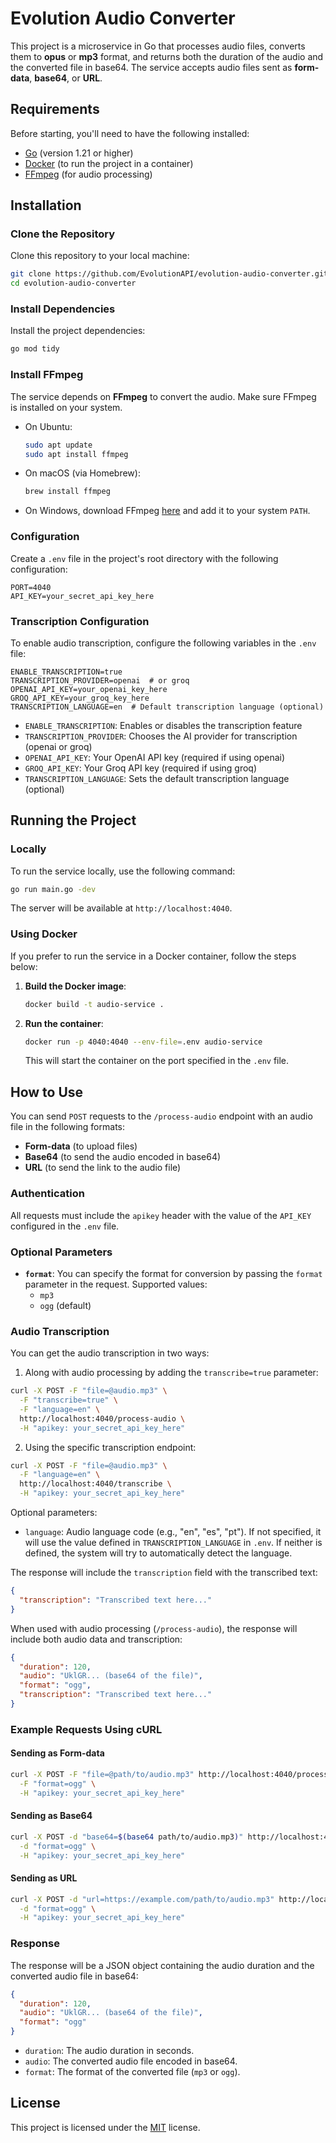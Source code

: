 # Evolution Audio Converter

This project is a microservice in Go that processes audio files, converts them to **opus** or **mp3** format, and returns both the duration of the audio and the converted file in base64. The service accepts audio files sent as **form-data**, **base64**, or **URL**.

## Requirements

Before starting, you'll need to have the following installed:

- [Go](https://golang.org/doc/install) (version 1.21 or higher)
- [Docker](https://docs.docker.com/get-docker/) (to run the project in a container)
- [FFmpeg](https://ffmpeg.org/download.html) (for audio processing)

## Installation

### Clone the Repository

Clone this repository to your local machine:

```bash
git clone https://github.com/EvolutionAPI/evolution-audio-converter.git
cd evolution-audio-converter
```

### Install Dependencies

Install the project dependencies:

```bash
go mod tidy
```

### Install FFmpeg

The service depends on **FFmpeg** to convert the audio. Make sure FFmpeg is installed on your system.

- On Ubuntu:

  ```bash
  sudo apt update
  sudo apt install ffmpeg
  ```

- On macOS (via Homebrew):

  ```bash
  brew install ffmpeg
  ```

- On Windows, download FFmpeg [here](https://ffmpeg.org/download.html) and add it to your system `PATH`.

### Configuration

Create a `.env` file in the project's root directory with the following configuration:

```env
PORT=4040
API_KEY=your_secret_api_key_here
```

### Transcription Configuration

To enable audio transcription, configure the following variables in the `.env` file:

```env
ENABLE_TRANSCRIPTION=true
TRANSCRIPTION_PROVIDER=openai  # or groq
OPENAI_API_KEY=your_openai_key_here
GROQ_API_KEY=your_groq_key_here
TRANSCRIPTION_LANGUAGE=en  # Default transcription language (optional)
```

- `ENABLE_TRANSCRIPTION`: Enables or disables the transcription feature
- `TRANSCRIPTION_PROVIDER`: Chooses the AI provider for transcription (openai or groq)
- `OPENAI_API_KEY`: Your OpenAI API key (required if using openai)
- `GROQ_API_KEY`: Your Groq API key (required if using groq)
- `TRANSCRIPTION_LANGUAGE`: Sets the default transcription language (optional)

## Running the Project

### Locally

To run the service locally, use the following command:

```bash
go run main.go -dev
```

The server will be available at `http://localhost:4040`.

### Using Docker

If you prefer to run the service in a Docker container, follow the steps below:

1. **Build the Docker image**:

   ```bash
   docker build -t audio-service .
   ```

2. **Run the container**:

   ```bash
   docker run -p 4040:4040 --env-file=.env audio-service
   ```

   This will start the container on the port specified in the `.env` file.

## How to Use

You can send `POST` requests to the `/process-audio` endpoint with an audio file in the following formats:

- **Form-data** (to upload files)
- **Base64** (to send the audio encoded in base64)
- **URL** (to send the link to the audio file)

### Authentication

All requests must include the `apikey` header with the value of the `API_KEY` configured in the `.env` file.

### Optional Parameters

- **`format`**: You can specify the format for conversion by passing the `format` parameter in the request. Supported values:
  - `mp3`
  - `ogg` (default)

### Audio Transcription

You can get the audio transcription in two ways:

1. Along with audio processing by adding the `transcribe=true` parameter:

```bash
curl -X POST -F "file=@audio.mp3" \
  -F "transcribe=true" \
  -F "language=en" \
  http://localhost:4040/process-audio \
  -H "apikey: your_secret_api_key_here"
```

2. Using the specific transcription endpoint:

```bash
curl -X POST -F "file=@audio.mp3" \
  -F "language=en" \
  http://localhost:4040/transcribe \
  -H "apikey: your_secret_api_key_here"
```

Optional parameters:
- `language`: Audio language code (e.g., "en", "es", "pt"). If not specified, it will use the value defined in `TRANSCRIPTION_LANGUAGE` in `.env`. If neither is defined, the system will try to automatically detect the language.

The response will include the `transcription` field with the transcribed text:

```json
{
  "transcription": "Transcribed text here..."
}
```

When used with audio processing (`/process-audio`), the response will include both audio data and transcription:

```json
{
  "duration": 120,
  "audio": "UklGR... (base64 of the file)",
  "format": "ogg",
  "transcription": "Transcribed text here..."
}
```

### Example Requests Using cURL

#### Sending as Form-data

```bash
curl -X POST -F "file=@path/to/audio.mp3" http://localhost:4040/process-audio \
  -F "format=ogg" \
  -H "apikey: your_secret_api_key_here"
```

#### Sending as Base64

```bash
curl -X POST -d "base64=$(base64 path/to/audio.mp3)" http://localhost:4040/process-audio \
  -d "format=ogg" \
  -H "apikey: your_secret_api_key_here"
```

#### Sending as URL

```bash
curl -X POST -d "url=https://example.com/path/to/audio.mp3" http://localhost:4040/process-audio \
  -d "format=ogg" \
  -H "apikey: your_secret_api_key_here"
```

### Response

The response will be a JSON object containing the audio duration and the converted audio file in base64:

```json
{
  "duration": 120,
  "audio": "UklGR... (base64 of the file)",
  "format": "ogg"
}
```

- `duration`: The audio duration in seconds.
- `audio`: The converted audio file encoded in base64.
- `format`: The format of the converted file (`mp3` or `ogg`).

## License

This project is licensed under the [MIT](LICENSE) license.